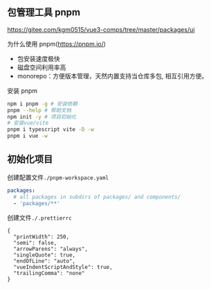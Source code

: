 ## 包管理工具 pnpm

https://gitee.com/kgm0515/vue3-comps/tree/master/packages/ui

为什么使用 pnpm(https://pnpm.io/)

- 包安装速度极快
- 磁盘空间利用率高
- monorepo：方便版本管理，天然内置支持当仓库多包, 相互引用方便。

安装 pnpm

```sh
npm i pnpm -g # 安装依赖
pnpm --help # 帮助文档
npm init -y # 项目初始化
# 安装vue/vite
pnpm i typescript vite -D -w
pnpm i vue -w
```

## 初始化项目

创建配置文件`./pnpm-workspace.yaml`

```yaml
packages:
  # all packages in subdirs of packages/ and components/
  - 'packages/**'
```

创建文件`./.prettierrc`

```.prettierrc
{
  "printWidth": 250,
  "semi": false,
  "arrowParens": "always",
  "singleQuote": true,
  "endOfLine": "auto",
  "vueIndentScriptAndStyle": true,
  "trailingComma": "none"
}
```
